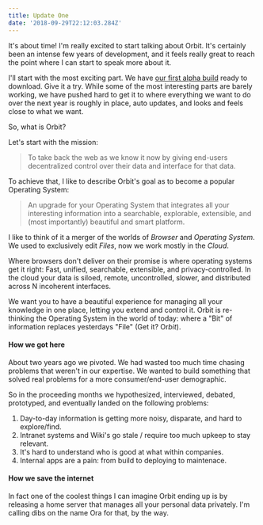 ```yaml
---
title: Update One
date: '2018-09-29T22:12:03.284Z'
---
```


It's about time! I'm really excited to start talking about Orbit. It's certainly been an intense few years of development, and it feels really great to reach the point where I can start to speak more about it.

I'll start with the most exciting part. We have [our first alpha build]() ready to download. Give it a try. While some of the most interesting parts are barely working, we have pushed hard to get it to where everything we want to do over the next year is roughly in place, auto updates, and looks and feels close to what we want.

So, what is Orbit?

Let's start with the mission:

> To take back the web as we know it now by giving end-users decentralized control over their data and interface for that data.

To achieve that, I like to describe Orbit's goal as to become a popular Operating System:

> An upgrade for your Operating System that integrates all your interesting information into a searchable, explorable, extensible, and (most importantly) beautiful and smart platform.

I like to think of it a merger of the worlds of _Browser_ and _Operating System_. We used to exclusively edit _Files_, now we work mostly in the _Cloud_.

Where browsers don't deliver on their promise is where operating systems get it right: Fast, unified, searchable, extensible, and privacy-controlled. In the cloud your data is siloed, remote, uncontrolled, slower, and distributed across N incoherent interfaces.

We want you to have a beautiful experience for managing all your knowledge in one place, letting you extend and control it. Orbit is re-thinking the Operating System in the world of today: where a "Bit" of information replaces yesterdays "File" (Get it? Or*bit*).

#### How we got here

About two years ago we pivoted. We had wasted too much time chasing problems that weren't in our expertise. We wanted to build something that solved real problems for a more consumer/end-user demographic.

So in the proceeding months we hypothesized, interviewed, debated, prototyped, and eventually landed on the following problems:

1. Day-to-day information is getting more noisy, disparate, and hard to explore/find.
2. Intranet systems and Wiki's go stale / require too much upkeep to stay relevant.
3. It's hard to understand who is good at what within companies.
4. Internal apps are a pain: from build to deploying to maintenace.

#### How we save the internet

In fact one of the coolest things I can imagine Orbit ending up is by releasing a home server that manages all your personal data privately. I'm calling dibs on the name Ora for that, by the way.
